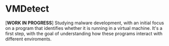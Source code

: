 # VMDetect
[**WORK IN PROGRESS**]
Studying malware development, with an initial focus on a program that identifies whether it is running in a virtual machine. It's a first step, with the goal of understanding how these programs interact with different enviroments.
